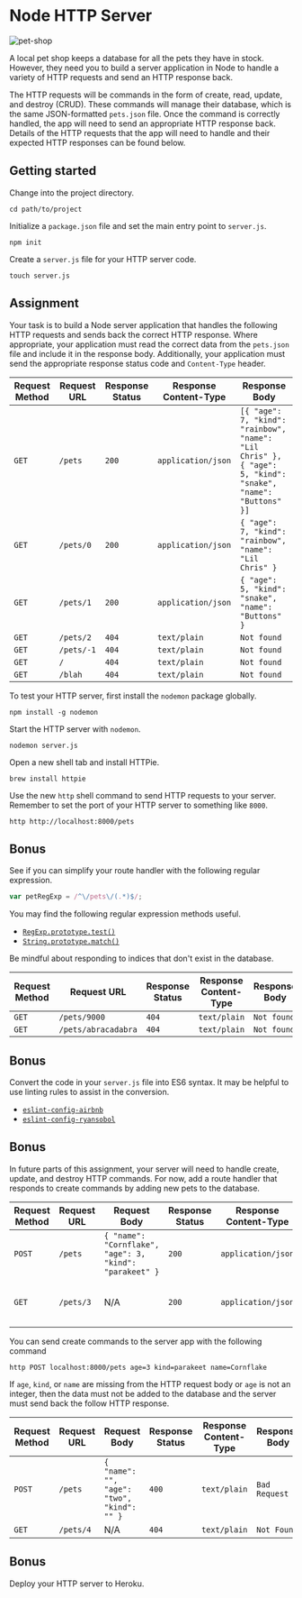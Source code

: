 # Node HTTP Server

![pet-shop](https://i.imgur.com/Ec7j4nr.jpg)

A local pet shop keeps a database for all the pets they have in stock. However, they need you to build a server application in Node to handle a variety of HTTP requests and send an HTTP response back.

The HTTP requests will be commands in the form of create, read, update, and destroy (CRUD). These commands will manage their database, which is the same JSON-formatted `pets.json` file. Once the command is correctly handled, the app will need to send an appropriate HTTP response back. Details of the HTTP requests that the app will need to handle and their expected HTTP responses can be found below.

## Getting started

Change into the project directory.

```shell
cd path/to/project
```

Initialize a `package.json` file and set the main entry point to `server.js`.

```shell
npm init
```

Create a `server.js` file for your HTTP server code.

```shell
touch server.js
```

## Assignment

Your task is to build a Node server application that handles the following HTTP requests and sends back the correct HTTP response. Where appropriate, your application must read the correct data from the `pets.json` file and include it in the response body. Additionally, your application must send the appropriate response status code and `Content-Type` header.

| Request Method | Request URL | Response Status | Response Content-Type | Response Body                                                                                              |
|----------------|-------------|-----------------|-----------------------|------------------------------------------------------------------------------------------------------------|
| `GET`          | `/pets`     | `200`           | `application/json`    | `[{ "age": 7, "kind": "rainbow", "name": "Lil Chris" }, { "age": 5, "kind": "snake", "name": "Buttons" }]` |
| `GET`          | `/pets/0`   | `200`           | `application/json`    | `{ "age": 7, "kind": "rainbow", "name": "Lil Chris" }`                                                     |
| `GET`          | `/pets/1`   | `200`           | `application/json`    | `{ "age": 5, "kind": "snake", "name": "Buttons" }`                                                         |
| `GET`          | `/pets/2`   | `404`           | `text/plain`          | `Not found`                                                                                                |
| `GET`          | `/pets/-1`  | `404`           | `text/plain`          | `Not found`                                                                                                |
| `GET`          | `/`         | `404`           | `text/plain`          | `Not found`                                                                                                |
| `GET`          | `/blah`     | `404`           | `text/plain`          | `Not found`                                                                                                |

To test your HTTP server, first install the `nodemon` package globally.

```shell
npm install -g nodemon
```

Start the HTTP server with `nodemon`.

```shell
nodemon server.js
```

Open a new shell tab and install HTTPie.

```shell
brew install httpie
```

Use the new `http` shell command to send HTTP requests to your server. Remember to set the port of your HTTP server to something like `8000`.

```shell
http http://localhost:8000/pets
```

## Bonus

See if you can simplify your route handler with the following regular expression.

```js
var petRegExp = /^\/pets\/(.*)$/;
```

You may find the following regular expression methods useful.

- [`RegExp.prototype.test()`]['test']
- [`String.prototype.match()`]['match']

Be mindful about responding to indices that don't exist in the database.

| Request Method | Request URL         | Response Status | Response Content-Type | Response Body |
|----------------|---------------------|-----------------|-----------------------|---------------|
| `GET`          | `/pets/9000`        | `404`           | `text/plain`          | `Not found`   |
| `GET`          | `/pets/abracadabra` | `404`           | `text/plain`          | `Not found`   |

## Bonus

Convert the code in your `server.js` file into ES6 syntax. It may be helpful to use linting rules to assist in the conversion.

- [`eslint-config-airbnb`]['airbnb']
- [`eslint-config-ryansobol`]['ryansobol']

## Bonus

In future parts of this assignment, your server will need to handle create, update, and destroy HTTP commands. For now, add a route handler that responds to create commands by adding new pets to the database.

| Request Method | Request URL | Request Body                                            | Response Status | Response Content-Type | Response Body                                           |
|----------------|-------------|---------------------------------------------------------|-----------------|-----------------------|---------------------------------------------------------|
| `POST`         | `/pets`     | `{ "name": "Cornflake", "age": 3, "kind": "parakeet" }` | `200`           | `application/json`    | `{ "name": "Cornflake", "age": 3, "kind": "parakeet" }` |
| `GET`          | `/pets/3`   | N/A                                                     | `200`           | `application/json`    | `{ "name": "Cornflake", "age": 3, "kind": "parakeet" }` |

You can send create commands to the server app with the following command

```shell
http POST localhost:8000/pets age=3 kind=parakeet name=Cornflake
```

If `age`, `kind`, or `name` are missing from the HTTP request body or `age` is not an integer, then the data must not be added to the database and the server must send back the follow HTTP response.

| Request Method | Request URL | Request Body                               | Response Status | Response Content-Type | Response Body |
|----------------|-------------|--------------------------------------------|-----------------|-----------------------|---------------|
| `POST`         | `/pets`     | `{ "name": "", "age": "two", "kind": "" }` | `400`           | `text/plain`          | `Bad Request` |
| `GET`          | `/pets/4`   | N/A                                        | `404`           | `text/plain`          | `Not Found`   |

## Bonus

Deploy your HTTP server to Heroku.


['airbnb']: https://www.npmjs.com/package/eslint-config-airbnb
['match']: https://developer.mozilla.org/en-US/docs/Web/JavaScript/Reference/Global_Objects/String/match
['ryansobol']: https://github.com/ryansobol/eslint-config-ryansobol#language-configuration
['test']: https://developer.mozilla.org/en-US/docs/Web/JavaScript/Reference/Global_Objects/RegExp/test
